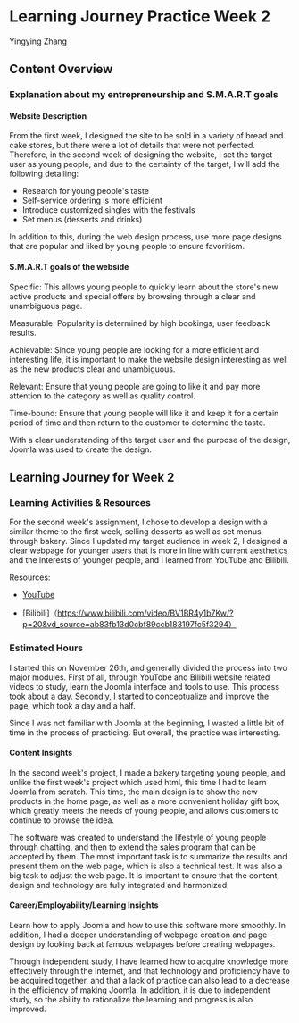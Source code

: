 # Learning Journey Practice Week 2
Yingying Zhang

## Content Overview
### Explanation about my entrepreneurship and S.M.A.R.T goals
#### Website Description
From the first week, I designed the site to be sold in a variety of bread and cake stores, but there were a lot of details that were not perfected. Therefore, in the second week of designing the website, I set the target user as young people, and due to the certainty of the target, I will add the following detailing:
- Research for young people's taste
- Self-service ordering is more efficient
- Introduce customized singles with the festivals
- Set menus (desserts and drinks)

In addition to this, during the web design process, use more page designs that are popular and liked by young people to ensure favoritism.

#### S.M.A.R.T goals of the webside
Specific: This allows young people to quickly learn about the store's new active products and special offers by browsing through a clear and unambiguous page.

Measurable: Popularity is determined by high bookings, user feedback results.

Achievable: Since young people are looking for a more efficient and interesting life, it is important to make the website design interesting as well as the new products clear and unambiguous.

Relevant: Ensure that young people are going to like it and pay more attention to the category as well as quality control.

Time-bound: Ensure that young people will like it and keep it for a certain period of time and then return to the customer to determine the taste.

With a clear understanding of the target user and the purpose of the design, Joomla was used to create the design.

## Learning Journey for Week 2
### Learning Activities & Resources
For the second week's assignment, I chose to develop a design with a similar theme to the first week, selling desserts as well as set menus through bakery. Since I updated my target audience in week 2, I designed a clear webpage for younger users that is more in line with current aesthetics and the interests of younger people, and I learned from YouTube and Bilibili.

 Resources:
  - [YouTube](https://www.youtube.com/watch?v=9qfzWGpFyfY&list=PLCxCi7K8musaNBepi-Pdj9Ij9nSwfM8J1&index=5)
   
  - [Bilibili]（https://www.bilibili.com/video/BV1BR4y1b7Kw/?p=20&vd_source=ab83fb13d0cbf89ccb183197fc5f3294）

### Estimated Hours 
I started this on November 26th, and generally divided the process into two major modules. First of all, through YouTobe and Bilibili website related videos to study, learn the Joomla interface and tools to use. This process took about a day. Secondly, I started to conceptualize and improve the page, which took a day and a half.

Since I was not familiar with Joomla at the beginning, I wasted a little bit of time in the process of practicing. But overall, the practice was interesting.


#### Content Insights
In the second week's project, I made a bakery targeting young people, and unlike the first week's project which used html, this time I had to learn Joomla from scratch. This time, the main design is to show the new products in the home page, as well as a more convenient holiday gift box, which greatly meets the needs of young people, and allows customers to continue to browse the idea.

The software was created to understand the lifestyle of young people through chatting, and then to extend the sales program that can be accepted by them. The most important task is to summarize the results and present them on the web page, which is also a technical test. It was also a big task to adjust the web page. It is important to ensure that the content, design and technology are fully integrated and harmonized.


#### Career/Employability/Learning Insights
Learn how to apply Joomla and how to use this software more smoothly. In addition, I had a deeper understanding of webpage creation and page design by looking back at famous webpages before creating webpages.

Through independent study, I have learned how to acquire knowledge more effectively through the Internet, and that technology and proficiency have to be acquired together, and that a lack of practice can also lead to a decrease in the efficiency of making Joomla. In addition, it is due to independent study, so the ability to rationalize the learning and progress is also improved.
